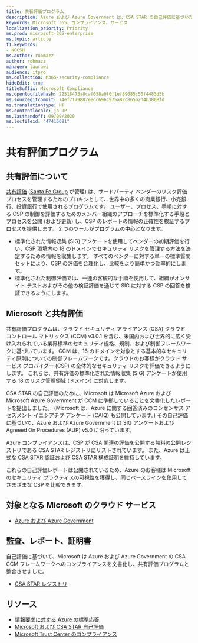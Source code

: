 ```yaml
---
title: 共有評価プログラム
description: Azure および Azure Government は、CSA STAR の自己評価に基づいた共有評価プログラムのリスク評価ツールをサポートしています。
keywords: Microsoft 365、コンプライアンス、サービス
localization_priority: Priority
ms.prod: microsoft-365-enterprise
ms.topic: article
f1.keywords:
- NOCSH
ms.author: robmazz
author: robmazz
manager: laurawi
audience: itpro
ms.collection: M365-security-compliance
hideEdit: true
titleSuffix: Microsoft Compliance
ms.openlocfilehash: 22518473a8caf038a0f0f1ef89085c50f4483d5b
ms.sourcegitcommit: 74ef7179887eedc696c975a82c865b2d4b3808fd
ms.translationtype: HT
ms.contentlocale: ja-JP
ms.lasthandoff: 09/09/2020
ms.locfileid: "47416681"
---
```

# <a name="shared-assessments-program"></a>共有評価プログラム

## <a name="about-shared-assessments"></a>共有評価について

[共有評価](https://sharedassessments.org/) ([Santa Fe Group](https://www.santa-fe-group.com/) が管理) は、サードパーティ ベンダーのリスク評価プロセスを管理するためのプロキシとして、世界中の多くの商業銀行、小売銀行、投資銀行で使用されるプログラムです。 ユーザー、プロセス、手順に対する CSP の制御を評価するためのメンバー組織のアプローチを標準化する手段とプロセスを公開 (および更新) し、CSP のレポートの情報の正確性を検証するプロセスを提供します。 2 つのツールがプログラムの中心となります。 

- 標準化された情報収集 (SIG) アンケートを使用してベンダーの初期評価を行い、CSP 環境内の 18 のドメインでセキュリティ リスクを管理する方法を決定するための情報を収集します。 すべてのベンダーに対する単一の標準質問セットにより、CSP の評価を合理化し、比較をより簡単かつ効率的にします。
- 標準化された制御評価では、一連の客観的な手順を使用して、組織がオンサイト テストおよびその他の検証評価を通じて SIG に対する CSP の回答を検証できるようにします。

## <a name="microsoft-and-shared-assessments"></a>Microsoft と共有評価

共有評価プログラムは、クラウド セキュリティ アライアンス (CSA) クラウド コントロール マトリックス (CCM) v3.0.1 を含む、米国内および世界的に広く受け入れられている業界標準のセキュリティ規格、規制、および制御フレームワークに基づいています。 CCM は、16 のドメインを対象とする基本的なセキュリティ原則についての制御フレームワークです。クラウドのお客様がクラウド サービス プロバイダー (CSP) の全体的なセキュリティ リスクを評価できるようにします。 これらは、共有評価の標準化された情報収集 (SIG) アンケートが使用する 18 のリスク管理領域 (ドメイン) に対応します。

CSA STAR の自己評価のために、Microsoft は Microsoft Azure および Microsoft Azure Government が CCM に準拠していることを文書化したレポートを提出しました。 (Microsoft は、Azure に関する回答済みのコンセンサス アセスメント イニシアチブ アンケート (CAIQ) も公開しています。) その自己評価に基づいて、Azure および Azure Government は SIG アンケートおよび Agreeed On Procedures (AUP) v5.0 に沿っています。

Azure コンプライアンスは、CSP が CSA 関連の評価を公開する無料の公開レジストリである CSA STAR レジストリにリストされています。 また、Azure は正式な CSA STAR 認証および CSA STAR 構成証明を維持しています。

これらの自己評価レポートは公開されているため、Azure のお客様は Microsoft のセキュリティ プラクティスの可視性を獲得し、同じベースラインを使用してさまざまな CSP を比較できます。

## <a name="microsoft-in-scope-cloud-services"></a>対象となる Microsoft のクラウド サービス

- [Azure および Azure Government](https://aka.ms/AzureCompliance)

## <a name="audits-reports-and-certificates"></a>監査、レポート、証明書

自己評価に基づいて、Microsoft は Azure および Azure Government の CSA CCM フレームワークへのコンプライアンスを文書化し、共有評価プログラムと整合させました。

- [CSA STAR レジストリ](https://aka.ms/Azure_STAR)

## <a name="resources"></a>リソース

- [情報要求に対する Azure の標準応答](https://gallery.technet.microsoft.com/Azure-Standard-Response-to-5de19cb6)
- [Microsoft および CSA STAR 自己評価](offering-csa-star-self-assessment.md)
- [Microsoft Trust Center のコンプライアンス](https://www.microsoft.com/trust-center/compliance/compliance-overview)
